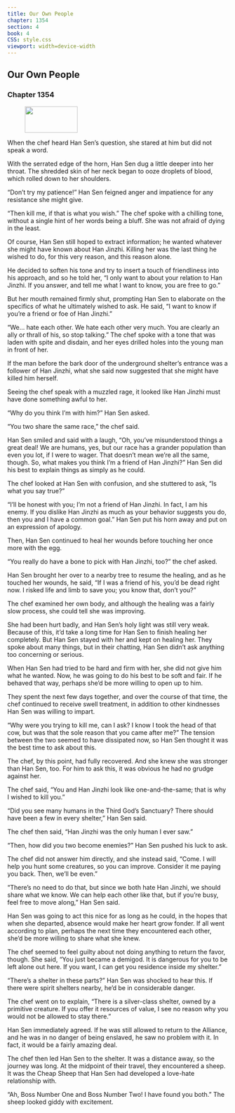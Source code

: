 ```yaml
---
title: Our Own People
chapter: 1354
section: 4
book: 4
CSS: style.css
viewport: width=device-width
---
```


## Our Own People

### Chapter 1354

<figure>
	<img src="../Images/gem.gif" alt="" id="gem" width="120" height="60" />
</figure>

When the chef heard Han Sen’s question, she stared at him but did not speak a word.

With the serrated edge of the horn, Han Sen dug a little deeper into her throat. The shredded skin of her neck began to ooze droplets of blood, which rolled down to her shoulders.

“Don’t try my patience!” Han Sen feigned anger and impatience for any resistance she might give.

“Then kill me, if that is what you wish.” The chef spoke with a chilling tone, without a single hint of her words being a bluff. She was not afraid of dying in the least.

Of course, Han Sen still hoped to extract information; he wanted whatever she might have known about Han Jinzhi. Killing her was the last thing he wished to do, for this very reason, and this reason alone.

He decided to soften his tone and try to insert a touch of friendliness into his approach, and so he told her, “I only want to about your relation to Han Jinzhi. If you answer, and tell me what I want to know, you are free to go.”

But her mouth remained firmly shut, prompting Han Sen to elaborate on the specifics of what he ultimately wished to ask. He said, “I want to know if you’re a friend or foe of Han Jinzhi.”

“We… hate each other. We hate each other very much. You are clearly an ally or thrall of his, so stop talking.” The chef spoke with a tone that was laden with spite and disdain, and her eyes drilled holes into the young man in front of her.

If the man before the bark door of the underground shelter’s entrance was a follower of Han Jinzhi, what she said now suggested that she might have killed him herself.

Seeing the chef speak with a muzzled rage, it looked like Han Jinzhi must have done something awful to her.

“Why do you think I’m with him?” Han Sen asked.

“You two share the same race,” the chef said.

Han Sen smiled and said with a laugh, “Oh, you’ve misunderstood things a great deal! We are humans, yes, but our race has a grander population than even you lot, if I were to wager. That doesn’t mean we’re all the same, though. So, what makes you think I’m a friend of Han Jinzhi?” Han Sen did his best to explain things as simply as he could.

The chef looked at Han Sen with confusion, and she stuttered to ask, “Is what you say true?”

“I’ll be honest with you; I’m not a friend of Han Jinzhi. In fact, I am his enemy. If you dislike Han Jinzhi as much as your behavior suggests you do, then you and I have a common goal.” Han Sen put his horn away and put on an expression of apology.

Then, Han Sen continued to heal her wounds before touching her once more with the egg.

“You really do have a bone to pick with Han Jinzhi, too?” the chef asked.

Han Sen brought her over to a nearby tree to resume the healing, and as he touched her wounds, he said, “If I was a friend of his, you’d be dead right now. I risked life and limb to save you; you know that, don’t you?”

The chef examined her own body, and although the healing was a fairly slow process, she could tell she was improving.

She had been hurt badly, and Han Sen’s holy light was still very weak. Because of this, it’d take a long time for Han Sen to finish healing her completely. But Han Sen stayed with her and kept on healing her. They spoke about many things, but in their chatting, Han Sen didn’t ask anything too concerning or serious.

When Han Sen had tried to be hard and firm with her, she did not give him what he wanted. Now, he was going to do his best to be soft and fair. If he behaved that way, perhaps she’d be more willing to open up to him.

They spent the next few days together, and over the course of that time, the chef continued to receive swell treatment, in addition to other kindnesses Han Sen was willing to impart.

“Why were you trying to kill me, can I ask? I know I took the head of that cow, but was that the sole reason that you came after me?” The tension between the two seemed to have dissipated now, so Han Sen thought it was the best time to ask about this.

The chef, by this point, had fully recovered. And she knew she was stronger than Han Sen, too. For him to ask this, it was obvious he had no grudge against her.

The chef said, “You and Han Jinzhi look like one-and-the-same; that is why I wished to kill you.”

“Did you see many humans in the Third God’s Sanctuary? There should have been a few in every shelter,” Han Sen said.

The chef then said, “Han Jinzhi was the only human I ever saw.”

“Then, how did you two become enemies?” Han Sen pushed his luck to ask.

The chef did not answer him directly, and she instead said, “Come. I will help you hunt some creatures, so you can improve. Consider it me paying you back. Then, we’ll be even.”

“There’s no need to do that, but since we both hate Han Jinzhi, we should share what we know. We can help each other like that, but if you’re busy, feel free to move along,” Han Sen said.

Han Sen was going to act this nice for as long as he could, in the hopes that when she departed, absence would make her heart grow fonder. If all went according to plan, perhaps the next time they encountered each other, she’d be more willing to share what she knew.

The chef seemed to feel guilty about not doing anything to return the favor, though. She said, “You just became a demigod. It is dangerous for you to be left alone out here. If you want, I can get you residence inside my shelter.”

“There’s a shelter in these parts?” Han Sen was shocked to hear this. If there were spirit shelters nearby, he’d be in considerable danger.

The chef went on to explain, “There is a silver-class shelter, owned by a primitive creature. If you offer it resources of value, I see no reason why you would not be allowed to stay there.”

Han Sen immediately agreed. If he was still allowed to return to the Alliance, and he was in no danger of being enslaved, he saw no problem with it. In fact, it would be a fairly amazing deal.

The chef then led Han Sen to the shelter. It was a distance away, so the journey was long. At the midpoint of their travel, they encountered a sheep. It was the Cheap Sheep that Han Sen had developed a love-hate relationship with.

“Ah, Boss Number One and Boss Number Two! I have found you both.” The sheep looked giddy with excitement.